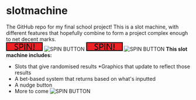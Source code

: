 # slotmachine
The GitHub repo for my final school project!
This is a slot machine, with different features that hopefully combine to form a project complex enough to net decent marks.\
![SPIN BUTTON](https://github.com/TheMagicSoup/slotmachine/blob/main/src/slotto/spin.png) ![SPIN BUTTON](https://github.com/TheMagicSoup/slotmachine/blob/main/src/slotto/spin) ![SPIN BUTTON](https://github.com/TheMagicSoup/slotmachine/blob/main/src/slotto/spin.png) ![SPIN BUTTON](https://github.com/TheMagicSoup/slotmachine/blob/main/src/slotto/spin)
**This slot machine includes:**
* Slots that give randomised results
    *Graphics that update to reflect those results
* A bet-based system that returns based on what's inputted
* A nudge button
* More to come
![SPIN BUTTON](https://pbs.twimg.com/media/FUUbH4tVsAAMUlf?format=jpg&name=900x900)
